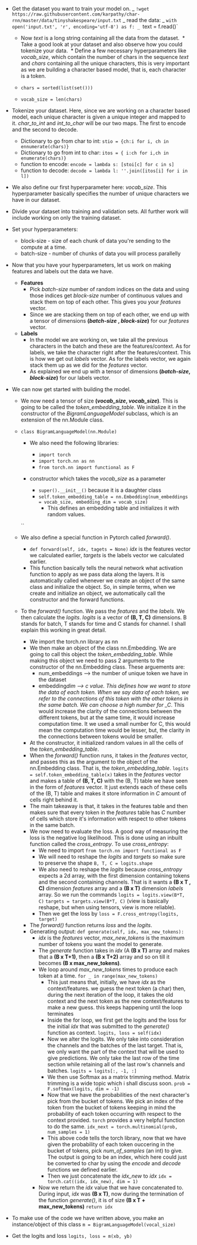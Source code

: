 - Get the dataset you want to train your model on.
  _ `!wget https://raw.githubusercontent.com/karpathy/char-rnn/master/data/tinyshakespeare/input.txt`
  _ read the data:
  _ `with open('input.txt', 'r', encoding='utf-8') as f:
  _ `text = f.read()`

  - Now _text_ is a long string containing all the data from the dataset.
     * Take a good look at your dataset and also observe how you could tokenize your data.
     * Define a few necessary hyperparameters like _vocab_size_, which contain the number of chars in the sequence _text_ and _chars_ containing all the unique characters, this is very important as we are building a character based model, that is, each character is a token.

  * `chars = sorted(list(set()))`

  * `vocab_size = len(chars)`

- Tokenize your dataset. Here, since we are working on a character based model, each unique character is given a unique integer and mapped to it. _char_to_int_ and _int_to_char_ will be our two maps. The first to encode and the second to decode.
  - Dictionary to go from char to int: `stio = {ch:i for i, ch in ennumerate(chars)}`
  - Dictionary to go from int to char: `itos = { i:ch for i,ch in enumerate(chars)}`
  - function to encode: `encode = lambda s: [stoi[c] for c in s]`
  - function to decode: `decode = lambda l: ''.join([itos[i] for i in l])`
- We also define our first hyperparameter here: _vocab_size_. This hyperparameter basically specifies the number of unique characters we have in our dataset.
- Divide your dataset into training and validation sets. All further work will include working on only the training dataset.
- Set your hyperparameters:
  - block-size - size of each chunk of data you're sending to the compute at a time.
  - batch-size - number of chunks of data you will process parallelly
- Now that you have your hyperparameters, let us work on making features and labels out the data we have.
  - **Features**
    - Pick _batch-size_ number of random indices on the data and using those indices get _block-size_ number of continuous values and stack them on top of each other. This gives you your _features_ vector.
    - Since we are stacking them on top of each other, we end up with a tensor of dimensions **(_batch-size_ , _block-size_)** for our _features_ vector.
  - **Labels**
    - In the model we are working on, we take all the previous characters in the batch and these are the features/context. As for labels, we take the character right after the features/context. This is how we get out _labels_ vector. As for the labels vector, we again stack them up as we did for the _features_ vector.
    - As explained we end up with a tensor of dimensions **(_batch-size_, _block-size_)** for our labels vector.
- We can now get started with building the model.

  - We now need a tensor of size **(_vocab_size_, _vocab_size_)**. This is going to be called the _token_embedding_table_. We initialize it in the constructor of the _BigramLanguageModel_ subclass, which is an extension of the nn.Module class.
  - `class BigramLanguageModel(nn.Module)`

    - We also need the following libraries:

      - `import torch`
      - `import torch.nn as nn`
      - `from torch.nn import functional as F`

    - constructor which takes the _vocab_size_ as a parameter
      - `super().__init__()` because it is a daughter class
      - `self.token_embedding_table = nn.Embedding(num_embeddings = vocab_size, embedding_dim = vocab_size)`
        - This defines an embedding table and initializes it with random values.

    ``

  - We also define a special function in Pytorch called _forward()_.
    - `def forward(self, idx, tagets = None)` _idx_ is the features vector we calculated earlier, _targets_ is the labels vector we calculated earlier.
    - This function basically tells the neural network what activation function to apply as we pass data along the layers. It is automatically called whenever we create an object of the same class and initialize the object. So, in simple terms, when we create and initialize an object, we automatically call the constructor and the forward functions.
  - To the _forward()_ function. We pass the _features_ and the _labels_. We then calculate the _logits_. _logits_ is a vector of **(B, T, C)** dimensions. B stands for batch, T stands for time and C stands for channel. I shall explain this working in great detail.
    - We import the torch.nn library as nn
    - We then make an object of the class nn.Embedding. We are going to call this object the _token_embedding_table_. While making this object we need to pass 2 arguments to the constructor of the nn.Embedding class. These arguements are:
      - num_embeddings --> the number of unique token we have in the dataset
      - embedding*dim --> c value. This defines how we want to store the data of each token. When we say data of each token, we refer to the connections of this token with the other tokens in the same batch. We can choose a high number for \_C*. This would increase the clarity of the connections between the different tokens, but at the same time, it would increase computation time. It we used a small number for C, this would mean the computation time would be lesser, but, the clarity in the connections between tokens would be smaller.
    - At the constructor, it initialized random values in all the cells of the _token_embedding_table_.
    - When the _forward()_ function runs, it takes in the _features_ vector, and passes this as the argument to the object of the nn.Embedding class. That is, the _token_embedding_table_. `logits = self.token_embedding_table(x)` takes in the _features_ vector and makes a table of **(B, T, C)** with the (B, T) table we have seen in the form of _features_ vector. It just extends each of these cells of the (B, T) table and makes it store information in _C_ amount of cells right behind it.
    - The main takeaway is that, it takes in the features table and then makes sure that every token in the _features_ table has _C_ number of cells which store it's information with respect to other tokens in the same batch.
    - We now need to evaluate the loss. A good way of measuring the loss is the negative log likelihood. This is done using an inbuilt function called the _cross_entropy_. To use _cross_entropy_:
      - We need to import `from torch.nn import functional as F`
      - We will need to reshape the _logits_ and _targets_ so make sure to preserve the shape `B, T, C = logits.shape`
      - We also need to reshape the _logits_ because _cross_entropy_ expects a 2d array, with the first dimension containing tokens and the second containing channels. That is it wants a **(B x T , C)** dimension _features_ array and a **(B x T)** dimension _labels_ array. So we run the commands `logits = logits.view(B*T, C)` `targets = targets.view(B*T, C)` (view is basically reshape, but when using tensors, view is more reliable).
      - Then we get the loss by `loss = F.cross_entropy(logits, target)`
    - The _forward()_ function returns _loss_ and the _logits_.
    - Generating output: `def generate(self, idx, max_new_tokens): `
      - _idx_ is the _features_ vector, _max_new_tokens_ is the maximum number of tokens you want the model to generate.
      - The _generate_ function takes in _idx_ (A **(B x T)** array and makes that a **(B x T+1)**, then a **(B x T+2)** array and so on till it becomes **(B x max_new_tokens)**.
      - We loop around _max_new_tokens_ times to produce each token at a time. `for _ in range(max_new_tokens)`
        - This just means that, initially, we have _idx_ as the context/features. we guess the next token (a char) then, during the next iteration of the loop, it takes the old context and the next token as the new context/features to make a new guess. this keeps happening until the loop terminates
        - Inside the for loop, we first get the logits and the loss for the initial _idx_ that was submitted to the _generate()_ function as context. `logits, loss = self(idx)`
        - Now we alter the logits. We only take into consideration the channels and the batches of the last target. That is, we only want the part of the context that will be used to give predictions. We only take the last row of the time section while retaining all of the last row's channels and batches. `logits = logits[:, -1, :]`
        - We then use Softmax as a matrix trimming method. Matrix trimming is a wide topic which i shall discuss soon. `prob = F.softmax(logits, dim = -1)`
        - Now that we have the probabilities of the next character's pick from the bucket of tokens. We pick an index of the token from the bucket of tokens keeping in mind the probability of each token occurring with respect to the context provided. `torch` provides a very helpful function to do the same. `idx_next = torch.multinomial(prob, num_samples = 1)`
        - This above code tells the torch library, now that we have given the probability of each token ouccering in the bucket of tokens, pick _num_of_samples_ (an int) to give. The output is going to be an index, which here could just be converted to char by using the _encode_ and _decode_ functions we defined earlier.
        - Then we just concatenate the _idx_new_ to _idx_ `idx = torch.cat((idx, idx_new), dim = 1)`
      - Now we return the _idx_ value that we have concatenated to. During input, _idx_ was **(B x T)**, now during the termination of the function _generate()_, it is of size **(B x T + max_new_tokens)** `return idx`

- To make use of the code we have written above, you make an instance/object of this class `m = BigramLanguageModel(vocal_size)`
- Get the logits and loss `logits, loss = m(xb, yb)`
